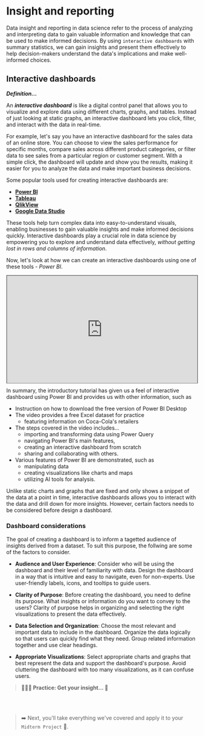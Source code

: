 # Insight and reporting
Data insight and reporting in data science refer to the process of analyzing and interpreting data to gain valuable information and knowledge that can be used to make informed decisions. By using `interactive dashboards` with summary statistics, we can gain insights and present them effectively to help decision-makers understand the data's implications and make well-informed choices.

## Interactive dashboards

<aside>

**_Definition..._**

An **_interactive dashboard_** is like a digital control panel that allows you to visualize and explore data using different charts, graphs, and tables. Instead of just looking at static graphs, an interactive dashboard lets you click, filter, and interact with the data in real-time.

</aside>

For example, let's say you have an interactive dashboard for the sales data of an online store. You can choose to view the sales performance for specific months, compare sales across different product categories, or filter data to see sales from a particular region or customer segment. With a simple click, the dashboard will update and show you the results, making it easier for you to analyze the data and make important business decisions.

Some popular tools used for creating interactive dashboards are:

<strong>

- <a href="https://learn.microsoft.com/en-us/power-bi/" target="_blank"> Power BI </a>
- <a href="https://www.tableau.com/en-gb/academic/students" target="_blank"> Tableau </a>
- <a href="https://www.qlik.com/us/products/qlikview" target="_blank"> QlikView </a>
- <a href="https://datastudio.withgoogle.com/" target="_blank"> Google Data Studio </a>

</strong>

These tools help turn complex data into easy-to-understand visuals, enabling businesses to gain valuable insights and make informed decisions quickly. Interactive dashboards play a crucial role in data science by empowering you to explore and understand data effectively, _without getting lost in rows and columns of information_. 

Now, let's look at how we can create an interactive dashboards using one of these tools - _Power BI_.

<div style="position: relative; padding-bottom: 56.25%; height: 0;"><iframe src="https://www.youtube.com/embed/nkmHqs1I_z0" title="Web Scrapping Intro" frameborder="0" allow="accelerometer; autoplay; clipboard-write; encrypted-media; gyroscope; picture-in-picture" allowfullscreen style="position: absolute; top: 0; left: 0; width: 100%; height: 100%; border: 2px solid grey;"></iframe></div>

In summary, the introductory tutorial has given us a feel of interactive dashboard using Power BI and provides us with other information, such as
- Instruction on how to download the free version of Power BI Desktop
- The video provides a free Excel dataset for practice
    - featuring information on Coca-Cola's retailers
- The steps covered in the video includes... 
    - importing and transforming data using Power Query
    - navigating Power BI's main features, 
    - creating an interactive dashboard from scratch
    - sharing and collaborating with others.
- Various features of Power BI are demonstrated, such as 
    - manipulating data
    - creating visualizations like charts and maps
    - utilizing AI tools for analysis.

Unlike static charts and graphs that are fixed and only shows a snippet of the data at a point in time, interactive dashboards allows you to interact with the data and drill down for more insights. However, certain factors needs to be considered before design a dashboard.

### Dashboard considerations
The goal of creating a dashboard is to inform a tagetted audience of insights derived from a dataset. To suit this purpose, the follwing are some of the factors to consider.

- **Audience and User Experience**: Consider who will be using the dashboard and their level of familiarity with data. Design the dashboard in a way that is intuitive and easy to navigate, even for non-experts. Use user-friendly labels, icons, and tooltips to guide users.

- **Clarity of Purpose**: Before creating the dashboard, you need to define its purpose. What insights or information do you want to convey to the users? Clarity of purpose helps in organizing and selecting the right visualizations to present the data effectively.

- **Data Selection and Organization**: Choose the most relevant and important data to include in the dashboard. Organize the data logically so that users can quickly find what they need. Group related information together and use clear headings.

- **Appropriate Visualizations**: Select appropriate charts and graphs that best represent the data and support the dashboard's purpose. Avoid cluttering the dashboard with too many visualizations, as it can confuse users.


> **👩🏾‍🎨 Practice: Get your insight... 🎯**

<!-- In this lesson, we've seen how to read data from CSV and API, and how to get a view of our data using `head()` function. Now you need to explore other Pandas functions.
1. Using the DataFrame you loaded from the CSV, what type of information do you get when you use `describe()` and `tail()` function?
2. Share your answer using the padlet below.
    
    **[https://padlet.com/curriculumpad/draw-the-building-blocks-b1yn0aft11t9n4ox](https://padlet.com/curriculumpad/draw-the-building-blocks-b1yn0aft11t9n4ox)** -->

 <br><br>

> ➡️ Next, you'll take everything we've covered and apply it to your `Midterm Project` 🎯.
